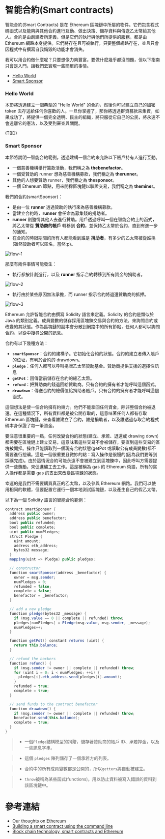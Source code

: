 # 智能合約(Smart contracts)
智能合約(Smart Contracts) 是在 Ethereum 區塊鏈中所屬的物件。它們包含程式碼函式以及能夠與其他合約進行互動、做出決策、儲存資料與傳送乙太幣給其他人。合約是由創建者所定義，但是它們的執行與他們所提供的服務，都是由 Ethereum 網路本身提供。它們將存在且可被執行，只要整個網路存在，並且只會因程式中有撰寫自我銷毀的功能才會消失。

我可以用合約做什麼呢？只要想像力夠豐富，要做什麼幾乎都沒問題，但以下指南只會是入門，讓我們去實現一些簡單的事情。

- [Hello World](#hello-world)
- [Smart Sponsor](#smartsponsor)

### Hello World
本節將透過建立一個典型的 "Hello World" 的合約，然後你可以建立自己的加密 token 去存送給任何你喜歡的人。一旦你掌握了，那你將透過群資募款來集資，如果成功了，將提供一個完全透明、民主的組織，將只服從它自己的公民，將永遠不會遠離它的憲法，以及受到審查與關閉。

(TBD)

### Smart Sponsor
本節將說明一智能合約範例，透過建構一個合約來允許以下賬戶持有人進行互動。
* 一個慈善機構舉行籌款活動，我們稱之為 **thebenefactor**。
* 一個受贊助的 runner 想為慈善機構募款，我們稱之為 **therunner**。
* 其他的人想要贊助 runner，我們稱之為 **thesponsor**。
* 一個 Ethereum 節點，用來開採區塊鏈以驗證交易，我們稱之為 **theminer**。

我們的合約(smartSponsor)：
* 是由一位 **runner** 透過贊助的執行來為慈善機構募款。
* 當建立合約時，**runner** 會任命為募集錢的捐助者。
* **runner** 則邀情其他人去進行贊助。用戶透過呼叫一個在智能合約上的函式，將乙太幣從 **贊助商的帳戶** 轉移到 **合約**，並保持乙太幣於合約，直到有進一步的通知。
* 在合約的時限期間的所有人都能看到誰是 **捐助者**，有多少的乙太幣被從誰捐(雖然贊助者可以匿名，當然:p)。

![flow-1](images/smartSponsor-1.png)

那麼有兩件事情可能發生：
* 執行都按計劃進行，以及 **runner** 指示合約轉移到所有資金的捐助者。

![flow-2](images/smartSponsor-2.png)

* 執行由於某些原因無法承擔，而 runner 指示合約將退還贊助商的抵押。

![flow-3](images/smartSponsor-3.png)

Ethereum 允許智能合約由撰寫 Solidity 語言來定義。Solidity 的合約是類似於 Java 的類別定義。成員變數的儲存採用區塊鍊交易與合約的方法，來詢問合約或改變的其狀態。作為區塊鏈的副本會分散到網路中的所有節點，任何人都可以詢問合約，以從中搜尋公開的訊息。

合約有以下幾種方法：
* **```smartSponsor```**：合約的建構子。它初始化合約的狀態。合約的建立者傳入賬戶的位址，有利於合約的 drawdown。
* **```pledge```**：任何人都可以呼叫捐贈乙太幣贊助基金。贊助商提供支援的選擇性訊息
* **```getPot```**：回傳當前儲存在合約的總乙太幣。
* **```refund```**：把贊助商的錢退回給贊助商。只有合約的擁有者才能呼叫這個函式。
* **```drawdown```**：傳送合約的總價值給捐助者賬戶。只有合約的擁有者才能呼叫這個函式。

這個想法是使一個合約擁有約束力。他們不能拿回任何資金，除非整個合約被退還。在這種情況下，所有資料都是被公開存取的，這意味著任何人都有存取 Ethereum 區塊鏈，來查看誰建立了合約，誰是捐助者，以及誰透過存取合約程式碼本身保證了每一筆資金。

要注意很重要的一點，任何改變合約的狀態(建立、承若、退還或 drawing down)都需要在區塊鏈上建立交易，這意味著這些交易不會被儲存，要直到這些交易的區塊被開採。操作只能讀取到一個現有合約狀態(getPot 或讀取公有成員變數)都不需要進行挖礦。這是一個很重要且微妙的點：寫入操作是很慢的(因為我們要等到採礦完成)。由於這情況合約可能永遠不會被建立到區塊鍊中，因此呼叫方需要提供一些獎勵，來促進礦工去工作。這是被稱為 gas 的 Ethereum 術語，所有的寫入操作都是需要 gas 的支出來改變區塊鍊的狀態。

幸運的是我們不需要購買真正的乙太幣，以及參與 Ethereum 網路。我們可以使用相同的軟體，但要配置它運行一個本地測試區塊鏈，以及產生自己的假乙太幣。

以下為一個 Solidity 語言的智能合約範例：
```java
contract smartSponsor {
  address public owner;
  address public benefactor;
  bool public refunded;
  bool public complete;
  uint public numPledges;
  struct Pledge {
    uint amount;
    address eth_address;
    bytes32 message;
  }
  mapping(uint => Pledge) public pledges;

  // constructor
  function smartSponsor(address _benefactor) {
    owner = msg.sender;
    numPledges = 0;
    refunded = false;
    complete = false;
    benefactor = _benefactor;
  }

  // add a new pledge
  function pledge(bytes32 _message) {
    if (msg.value == 0 || complete || refunded) throw;
    pledges[numPledges] = Pledge(msg.value, msg.sender, _message);
    numPledges++;
  }

  function getPot() constant returns (uint) {
    return this.balance;
  }

  // refund the backers
  function refund() {
    if (msg.sender != owner || complete || refunded) throw;
    for (uint i = 0; i < numPledges; ++i) {
      pledges[i].eth_address.send(pledges[i].amount);
    }
    refunded = true;
    complete = true;
  }

  // send funds to the contract benefactor
  function drawdown() {
    if (msg.sender != owner || complete || refunded) throw;
    benefactor.send(this.balance);
    complete = true;
  }
}
```
> * 一個```Pledge```結構模型的捐贈，儲存著贊助商的帳戶 ID、承若押金，以及一些訊息字串。

> * 這個 ```pledges``` 陣列儲存了一個承若方的列表。

> * 合約中的所有成員變數都是公開的，所以```getters```將自動被建立。

> * ```throw```被稱為某些函式(functions)，用以防止資料被寫入錯誤的資料到該區塊鏈中。

# 參考連結
* [Our thoughts on Ethereum](https://medium.com/@kpcb_edge/our-thoughts-on-ethereum-31520b164e00#.2q1i88278)
* [Building a smart contract using the command line](https://www.ethereum.org/greeter)
* [Block chain technology, smart contracts and Ethereum](https://developer.ibm.com/clouddataservices/2016/05/19/block-chain-technology-smart-contracts-and-ethereum/)
